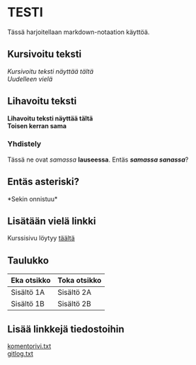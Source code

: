 # TESTI

Tässä harjoitellaan markdown-notaation käyttöä.

## Kursivoitu teksti

*Kursivoitu teksti näyttää tältä*  
_Uudelleen vielä_

## Lihavoitu teksti

**Lihavoitu teksti näyttää tältä**  
__Toisen kerran sama__

### Yhdistely

Tässä ne ovat *samassa* **lauseessa**. Entäs ***samassa sanassa***?

## Entäs asteriski?

\*Sekin onnistuu\*

## Lisätään vielä linkki

Kurssisivu löytyy [täältä](https://ohjelmistotekniikka-hy.github.io/) 

## Taulukko

Eka otsikko | Toka otsikko
------------|-------------
Sisältö 1A | Sisältö 2A
Sisältö 1B | Sisältö 2B

## Lisää linkkejä tiedostoihin 
[komentorivi.txt](https://github.com/sonjamadetoja/ot_harjoitustyo/blob/master/laskarit/viikko1/komentorivi.txt)  
[gitlog.txt](https://github.com/sonjamadetoja/ot_harjoitustyo/blob/master/laskarit/viikko1/git_log.txt)
